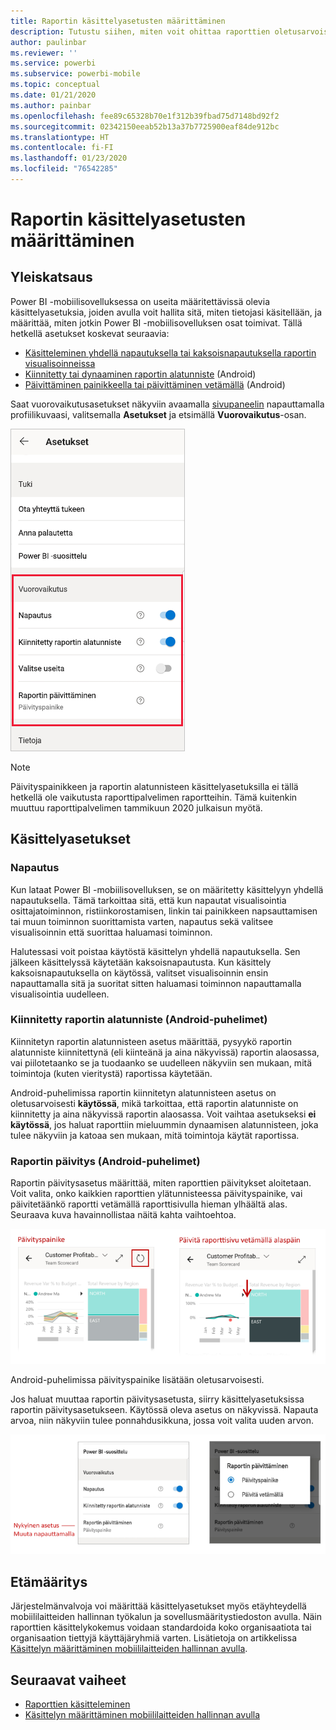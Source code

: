 ```yaml
---
title: Raportin käsittelyasetusten määrittäminen
description: Tutustu siihen, miten voit ohittaa raporttien oletusarvoiset käsittelyasetukset.
author: paulinbar
ms.reviewer: ''
ms.service: powerbi
ms.subservice: powerbi-mobile
ms.topic: conceptual
ms.date: 01/21/2020
ms.author: painbar
ms.openlocfilehash: fee89c65328b70e1f312b39fbad75d7148bd92f2
ms.sourcegitcommit: 02342150eeab52b13a37b7725900eaf84de912bc
ms.translationtype: HT
ms.contentlocale: fi-FI
ms.lasthandoff: 01/23/2020
ms.locfileid: "76542285"
---
```

# <a name="configure-report-interaction-settings"></a>Raportin käsittelyasetusten määrittäminen

## <a name="overview"></a>Yleiskatsaus

Power BI -mobiilisovelluksessa on useita määritettävissä olevia käsittelyasetuksia, joiden avulla voit hallita sitä, miten tietojasi käsitellään, ja määrittää, miten jotkin Power BI -mobiilisovelluksen osat toimivat. Tällä hetkellä asetukset koskevat seuraavia:
* [Käsitteleminen yhdellä napautuksella tai kaksoisnapautuksella raportin visualisoinneissa](#single-tap)
* [Kiinnitetty tai dynaaminen raportin alatunniste](#docked-report-footer-android-phones) (Android)
* [Päivittäminen painikkeella tai päivittäminen vetämällä](#report-refresh-android-phones) (Android)

Saat vuorovaikutusasetukset näkyviin avaamalla [sivupaneelin](./mobile-apps-home-page.md#header) napauttamalla profiilikuvaasi, valitsemalla **Asetukset** ja etsimällä **Vuorovaikutus**-osan.

![Käsittelyasetukset](./media/mobile-app-interaction-settings/powerbi-mobile-app-interactions-section.png)

>[!NOTE]
>Päivityspainikkeen ja raportin alatunnisteen käsittelyasetuksilla ei tällä hetkellä ole vaikutusta raporttipalvelimen raportteihin. Tämä kuitenkin muuttuu raporttipalvelimen tammikuun 2020 julkaisun myötä.

## <a name="interaction-settings"></a>Käsittelyasetukset

### <a name="single-tap"></a>Napautus
Kun lataat Power BI -mobiilisovelluksen, se on määritetty käsittelyyn yhdellä napautuksella. Tämä tarkoittaa sitä, että kun napautat visualisointia osittajatoiminnon, ristiinkorostamisen, linkin tai painikkeen napsauttamisen tai muun toiminnon suorittamista varten, napautus sekä valitsee visualisoinnin että suorittaa haluamasi toiminnon.

Halutessasi voit poistaa käytöstä käsittelyn yhdellä napautuksella. Sen jälkeen käsittelyssä käytetään kaksoisnapautusta. Kun käsittely kaksoisnapautuksella on käytössä, valitset visualisoinnin ensin napauttamalla sitä ja suoritat sitten haluamasi toiminnon napauttamalla visualisointia uudelleen.

### <a name="docked-report-footer-android-phones"></a>Kiinnitetty raportin alatunniste (Android-puhelimet)

Kiinnitetyn raportin alatunnisteen asetus määrittää, pysyykö raportin alatunniste kiinnitettynä (eli kiinteänä ja aina näkyvissä) raportin alaosassa, vai piilotetaanko se ja tuodaanko se uudelleen näkyviin sen mukaan, mitä toimintoja (kuten vieritystä) raportissa käytetään.

Android-puhelimissa raportin kiinnitetyn alatunnisteen asetus on oletusarvoisesti **käytössä**, mikä tarkoittaa, että raportin alatunniste on kiinnitetty ja aina näkyvissä raportin alaosassa. Voit vaihtaa asetukseksi **ei käytössä**, jos haluat raporttiin mieluummin dynaamisen alatunnisteen, joka tulee näkyviin ja katoaa sen mukaan, mitä toimintoja käytät raportissa.

### <a name="report-refresh-android-phones"></a>Raportin päivitys (Android-puhelimet)

Raportin päivitysasetus määrittää, miten raporttien päivitykset aloitetaan. Voit valita, onko kaikkien raporttien ylätunnisteessa päivityspainike, vai päivitetäänkö raportti vetämällä raporttisivulla hieman ylhäältä alas. Seuraava kuva havainnollistaa näitä kahta vaihtoehtoa. 

![Päivityspainike ja päivittäminen vetämällä](./media/mobile-app-interaction-settings/powerbi-mobile-app-interactions-refresh-button-versus-pull.png)

Android-puhelimissa päivityspainike lisätään oletusarvoisesti.

Jos haluat muuttaa raportin päivitysasetusta, siirry käsittelyasetuksissa raportin päivitysasetukseen. Käytössä oleva asetus on näkyvissä. Napauta arvoa, niin näkyviin tulee ponnahdusikkuna, jossa voit valita uuden arvon.

![Päivityksen asettaminen](./media/mobile-app-interaction-settings/powerbi-mobile-app-interactions-set-refresh.png)

## <a name="remote-configuration"></a>Etämääritys

Järjestelmänvalvoja voi määrittää käsittelyasetukset myös etäyhteydellä mobiililaitteiden hallinnan työkalun ja sovellusmääritystiedoston avulla. Näin raporttien käsittelykokemus voidaan standardoida koko organisaatiota tai organisaation tiettyjä käyttäjäryhmiä varten. Lisätietoja on artikkelissa [Käsittelyn määrittäminen mobiililaitteiden hallinnan avulla](./mobile-app-configuration.md).


## <a name="next-steps"></a>Seuraavat vaiheet
* [Raporttien käsitteleminen](./mobile-reports-in-the-mobile-apps.md#interact-with-reports)
* [Käsittelyn määrittäminen mobiililaitteiden hallinnan avulla](./mobile-app-configuration.md)
